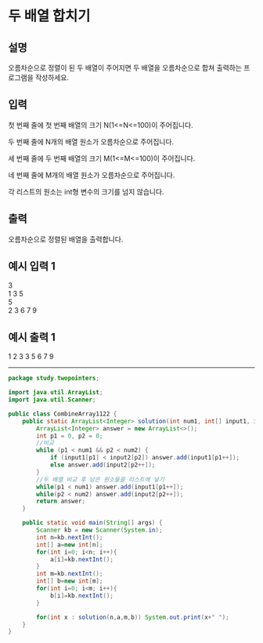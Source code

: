 # 두 배열 합치기

## 설명

오름차순으로 정렬이 된 두 배열이 주어지면 두 배열을 오름차순으로 합쳐 출력하는 프로그램을 작성하세요.


## 입력
첫 번째 줄에 첫 번째 배열의 크기 N(1<=N<=100)이 주어집니다.

두 번째 줄에 N개의 배열 원소가 오름차순으로 주어집니다.

세 번째 줄에 두 번째 배열의 크기 M(1<=M<=100)이 주어집니다.

네 번째 줄에 M개의 배열 원소가 오름차순으로 주어집니다.

각 리스트의 원소는 int형 변수의 크기를 넘지 않습니다.


## 출력
오름차순으로 정렬된 배열을 출력합니다.


## 예시 입력 1 

3   
1 3 5   
5   
2 3 6 7 9   

## 예시 출력 1

1 2 3 3 5 6 7 9

---

```java
package study.twopointers;

import java.util.ArrayList;
import java.util.Scanner;

public class CombineArray1122 {
    public static ArrayList<Integer> solution(int num1, int[] input1, int num2, int[] input2) {
        ArrayList<Integer> answer = new ArrayList<>();
        int p1 = 0, p2 = 0;
        //비교
        while (p1 < num1 && p2 < num2) {
            if (input1[p1] < input2[p2]) answer.add(input1[p1++]);
            else answer.add(input2[p2++]);
        }
        //두 배열 비교 후 남은 원소들을 리스트에 넣기
        while(p1 < num1) answer.add(input1[p1++]);
        while(p2 < num2) answer.add(input2[p2++]);
        return answer;
    }

    public static void main(String[] args) {
        Scanner kb = new Scanner(System.in);
        int n=kb.nextInt();
        int[] a=new int[n];
        for(int i=0; i<n; i++){
            a[i]=kb.nextInt();
        }
        int m=kb.nextInt();
        int[] b=new int[m];
        for(int i=0; i<m; i++){
            b[i]=kb.nextInt();
        }

        for(int x : solution(n,a,m,b)) System.out.print(x+" ");
    }
}
```
